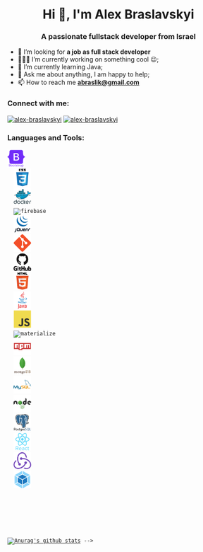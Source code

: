 <h1 align="center">Hi 👋, I'm Alex Braslavskyi</h1>
<h3 align="center">A passionate fullstack developer from Israel</h3>
<p>

- 🤝 I’m looking for **a job as full stack developer**
- 👨🏽‍💻 I’m currently working on something cool :wink:;
- 🌱 I’m currently learning Java; 
- 💬 Ask me about anything, I am happy to help;
- 📫 How to reach me **abraslik@gmail.com**

<h3 align="left">Connect with me:</h3>
<p align="left">

<a href="http://linkedin.com/in/alex-braslavskyi-0a892318a" target="blank"><img align="center" src="https://cdn.jsdelivr.net/npm/simple-icons@3.0.1/icons/linkedin.svg" alt="alex-braslavskyi" height="30" width="40" /></a>
<a href="https://www.facebook.com/profile.php?id=100000646318402" target="blank"><img align="center" src="https://cdn.jsdelivr.net/npm/simple-icons@3.0.1/icons/facebook.svg" alt="alex-braslavskyi" height="30" width="40" /></a>

</p>

<h3 align="left">Languages and Tools:</h3>
<p align="left">
  <code><img  width="40" height="40" 
  <img src="https://raw.githubusercontent.com/devicons/devicon/master/icons/bootstrap/bootstrap-plain-wordmark.svg" alt="bootstrap" width="40" height="40"/>
  <img src="https://raw.githubusercontent.com/devicons/devicon/master/icons/css3/css3-original-wordmark.svg" alt="css3" width="40" height="40"/> 
  <img src="https://raw.githubusercontent.com/devicons/devicon/master/icons/docker/docker-original-wordmark.svg" alt="docker" width="40" height="40"/>
  <img src="https://www.vectorlogo.zone/logos/firebase/firebase-icon.svg" alt="firebase" width="40" height="40"/>  
  <img src="https://raw.githubusercontent.com/devicons/devicon/master/icons/jquery/jquery-original-wordmark.svg" alt="jquery" width="40" height="40"/>  
  <img src="https://raw.githubusercontent.com/devicons/devicon/master/icons/git/git-original.svg" alt="git" width="40" height="40"/> 
  <img src="https://raw.githubusercontent.com/devicons/devicon/master/icons/github/github-original-wordmark.svg" alt="git" width="40" height="40"/> 
  <img src="https://raw.githubusercontent.com/devicons/devicon/master/icons/html5/html5-original-wordmark.svg" alt="html5" width="40" height="40"/>
  <img src="https://raw.githubusercontent.com/devicons/devicon/master/icons/java/java-original-wordmark.svg" alt="java" width="40" height="40"/> 
  <img src="https://raw.githubusercontent.com/devicons/devicon/master/icons/javascript/javascript-original.svg" alt="javascript" width="40" height="40"/> 
  <img src="https://raw.githubusercontent.com/prplx/svg-logos/5585531d45d294869c4eaab4d7cf2e9c167710a9/svg/materialize.svg" alt="materialize" width="40" height="40"/>
  <img src="https://raw.githubusercontent.com/devicons/devicon/master/icons/npm/npm-original-wordmark.svg" alt="npm" width="40" height="40"/>
  <img src="https://raw.githubusercontent.com/devicons/devicon/master/icons/mongodb/mongodb-original-wordmark.svg" alt="mongodb" width="40" height="40"/>
  <img src="https://raw.githubusercontent.com/devicons/devicon/master/icons/mysql/mysql-original-wordmark.svg" alt="mysql" width="40" height="40"/> 
  <img src="https://raw.githubusercontent.com/devicons/devicon/master/icons/nodejs/nodejs-original-wordmark.svg" alt="nodejs" width="40" height="40"/> 
  <img src="https://raw.githubusercontent.com/devicons/devicon/master/icons/postgresql/postgresql-original-wordmark.svg" alt="postgresql" width="40" height="40"/> 
  <img src="https://raw.githubusercontent.com/devicons/devicon/master/icons/react/react-original-wordmark.svg" alt="react" width="40" height="40"/> 
  <img src="https://raw.githubusercontent.com/devicons/devicon/master/icons/redux/redux-original.svg" alt="redux" width="40" height="40"/> 
  <img src="https://raw.githubusercontent.com/devicons/devicon/master/icons/webpack/webpack-original.svg" alt="webpack" width="40" height="40"/></p><p align="center">
  </p>

[![Anurag's github stats](https://github-readme-stats.vercel.app/api?username=braslik)](https://github.com/anuraghazra/github-readme-stats)
-->
